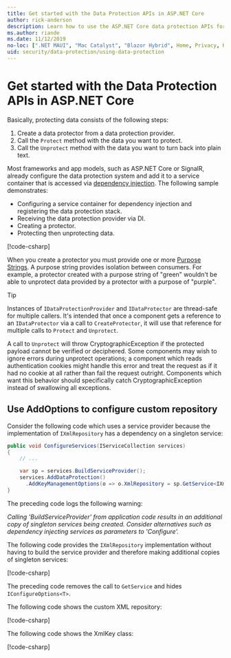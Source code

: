 ```yaml
---
title: Get started with the Data Protection APIs in ASP.NET Core
author: rick-anderson
description: Learn how to use the ASP.NET Core data protection APIs for protecting and unprotecting data in an app.
ms.author: riande
ms.date: 11/12/2019
no-loc: [".NET MAUI", "Mac Catalyst", "Blazor Hybrid", Home, Privacy, Kestrel, appsettings.json, "ASP.NET Core Identity", cookie, Cookie, Blazor, "Blazor Server", "Blazor WebAssembly", "Identity", "Let's Encrypt", Razor, SignalR]
uid: security/data-protection/using-data-protection
---
```

# Get started with the Data Protection APIs in ASP.NET Core

<a name="security-data-protection-getting-started"></a>

Basically, protecting data consists of the following steps:

1. Create a data protector from a data protection provider.
1. Call the `Protect` method with the data you want to protect.
1. Call the `Unprotect` method with the data you want to turn back into plain text.

Most frameworks and app models, such as ASP.NET Core or SignalR, already configure the data protection system and add it to a service container that is accessed via [dependency injection](xref:fundamentals/dependency-injection). The following sample demonstrates:

* Configuring a service container for dependency injection and registering the data protection stack.
* Receiving the data protection provider via DI.
* Creating a protector.
* Protecting then unprotecting data.

[!code-csharp[](../../security/data-protection/using-data-protection/samples/protectunprotect.cs?highlight=26,34,35,36,37,38,39,40)]

When you create a protector you must provide one or more [Purpose Strings](xref:security/data-protection/consumer-apis/purpose-strings). A purpose string provides isolation between consumers. For example, a protector created with a purpose string of "green" wouldn't be able to unprotect data provided by a protector with a purpose of "purple".

>[!TIP]
> Instances of `IDataProtectionProvider` and `IDataProtector` are thread-safe for multiple callers. It's intended that once a component gets a reference to an `IDataProtector` via a call to `CreateProtector`, it will use that reference for multiple calls to `Protect` and `Unprotect`.
>
>A call to `Unprotect` will throw CryptographicException if the protected payload cannot be verified or deciphered. Some components may wish to ignore errors during unprotect operations; a component which reads authentication cookies might handle this error and treat the request as if it had no cookie at all rather than fail the request outright. Components which want this behavior should specifically catch CryptographicException instead of swallowing all exceptions.

<a name="add-opt"></a>

## Use AddOptions to configure custom repository

Consider the following code which uses a service provider because the implementation of `IXmlRepository` has a dependency on a singleton service:

```csharp
public void ConfigureServices(IServiceCollection services)
{
    // ...

    var sp = services.BuildServiceProvider();
    services.AddDataProtection()
      .AddKeyManagementOptions(o => o.XmlRepository = sp.GetService<IXmlRepository>());
}
```

The preceding code logs the following warning:

  *Calling 'BuildServiceProvider' from application code results in an additional copy of singleton services being created. Consider alternatives such as dependency injecting services as parameters to 'Configure'.*

The following code provides the `IXmlRepository` implementation without having to build the service provider and therefore making additional copies of singleton services:

[!code-csharp[](~/security/data-protection/using-data-protection/samples/CustomXMLrepo/CustomXMLrepo/Startup.cs?name=snippet)]

The preceding code removes the call to `GetService` and hides `IConfigureOptions<T>`.

The following code shows the custom XML repository:

[!code-csharp[](~/security/data-protection/using-data-protection/samples/CustomXMLrepo/CustomXMLrepo/CustomXmlRepository.cs)]

The following code shows the XmlKey class:

[!code-csharp[](~/security/data-protection/using-data-protection/samples/CustomXMLrepo/CustomXMLrepo/XmlKey.cs?name=snippet)]